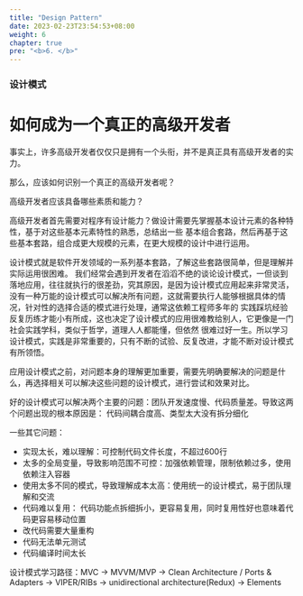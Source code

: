 ```yaml
---
title: "Design Pattern"
date: 2023-02-23T23:54:53+08:00
weight: 6
chapter: true
pre: "<b>6. </b>"
---
```


### 设计模式

# 如何成为一个真正的高级开发者

事实上，许多高级开发者仅仅只是拥有一个头衔，并不是真正具有高级开发者的实力。

那么，应该如何识别一个真正的高级开发者呢？

高级开发者应该具备哪些素质和能力？

高级开发者首先需要对程序有设计能力？做设计需要先掌握基本设计元素的各种特性，基于对这些基本元素特性的熟悉，总结出一些
基本组合套路，然后再基于这些基本套路，组合成更大规模的元素，在更大规模的设计中进行运用。

设计模式就是软件开发领域的一系列基本套路，了解这些套路很简单，但是理解并实际运用很困难。
我们经常会遇到开发者在滔滔不绝的谈论设计模式，一但谈到落地应用，往往就执行的很差劲，究其原因，是因为设计模式应用起来非常灵活，
没有一种万能的设计模式可以解决所有问题，这就需要执行人能够根据具体的情况，针对性的选择合适的模式进行处理，通常这依赖工程师多年的
实践踩坑经验反复历练才能小有所成，这也决定了设计模式的应用很难教给别人，它更像是一门社会实践学科，类似于哲学，道理人人都能懂，但依然
很难过好一生。所以学习设计模式，实践是非常重要的，只有不断的试验、反复改进，才能不断对设计模式有所领悟。

应用设计模式之前，对问题本身的理解更加重要，需要先明确要解决的问题是什么，再选择相关可以解决这些问题的设计模式，进行尝试和效果对比。

好的设计模式可以解决两个主要的问题：团队开发速度慢、代码质量差。导致这两个问题出现的根本原因是： 代码间耦合度高、类型太大没有拆分细化


一些其它问题：

- 实现太长，难以理解：可控制代码文件长度，不超过600行
- 太多的全局变量，导致影响范围不可控：加强依赖管理，限制依赖过多，使用依赖注入容器
- 使用太多不同的模式，导致理解成本太高：使用统一的设计模式，易于团队理解和交流
- 代码难以复用： 代码功能点拆细拆小，更容易复用，同时复用性好也意味着代码更容易移动位置
- 改代码需要大量重构
- 代码无法单元测试
- 代码编译时间太长

设计模式学习路径：MVC -> MVVM/MVP -> Clean Architecture / Ports & Adapters -> VIPER/RIBs -> unidirectional architecture(Redux) -> Elements
